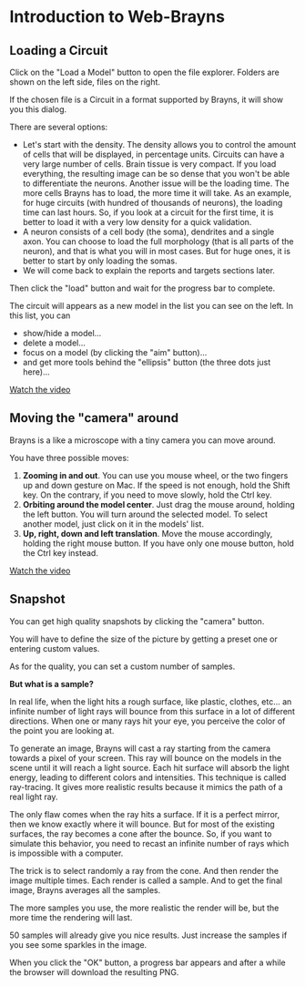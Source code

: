 # Introduction to Web-Brayns

## Loading a Circuit

Click on the "Load a Model" button to open the file explorer.
Folders are shown on the left side, files on the right.

If the chosen file is a Circuit in a format supported by Brayns, it will show you this dialog.

There are several options:

* Let's start with the density.
    The density allows you to control the amount of cells that will be displayed, in percentage units.
    Circuits can have a very large number of cells.
    Brain tissue is very compact. If you load everything, the resulting image can be so dense that you won't be able to differentiate the neurons.
    Another issue will be the loading time. The more cells Brayns has to load, the more time it will take.
    As an example, for huge circuits (with hundred of thousands of neurons), the loading time can last hours.
    So, if you look at a circuit for the first time, it is better to load it with a very low density for a quick validation.
* A neuron consists of a cell body (the soma), dendrites and a single axon.
    You can choose to load the full morphology (that is all parts of the neuron), and that is what you will in most cases.
    But for huge ones, it is better to start by only loading the somas.
* We will come back to explain the reports and targets sections later.

Then click the "load" button and wait for the progress bar to complete.

The circuit will appears as a new model in the list you can see on the left.
In this list, you can

* show/hide a model...
* delete a model...
* focus on a model (by clicking the "aim" button)...
* and get more tools behind the "ellipsis" button (the three dots just here)...

[Watch the video](https://drive.google.com/file/d/1pV9LShAvb6O5vr1HKLh6UqsytcwoiuUm/view?usp=sharing)

## Moving the "camera" around

Brayns is a like a microscope with a tiny camera you can move around.

You have three possible moves:

1. __Zooming in and out__.
    You can use you mouse wheel, or the two fingers up and down gesture on Mac.
    If the speed is not enough, hold the Shift key.
    On the contrary, if you need to move slowly, hold the Ctrl key.
2. __Orbiting around the model center__.
    Just drag the mouse around, holding the left button.
    You will turn around the selected model.
    To select another model, just click on it in the models' list.
3. __Up, right, down and left translation__.
    Move the mouse accordingly, holding the right mouse button.
    If you have only one mouse button, hold the Ctrl key instead.

[Watch the video](https://drive.google.com/file/d/1NRFL9uk91nZp4y9Z_yo3ukqxIiyn-4PW/view?usp=sharing)

## Snapshot

You can get high quality snapshots by clicking the "camera" button.

You will have to define the size of the picture by getting a preset one or entering custom values.

As for the quality, you can set a custom number of samples.

__But what is a sample?__

In real life, when the light hits a rough surface, like plastic, clothes, etc...
an infinite number of light rays will bounce from this surface in a lot of different directions.
When one or many rays hit your eye, you perceive the color of the point you are looking at.

To generate an image, Brayns will cast a ray starting from the camera towards a pixel of your screen.
This ray will bounce on the models in the scene until it will reach a light source.
Each hit surface will absorb the light energy, leading to different colors and intensities.
This technique is called ray-tracing. It gives more realistic results because it mimics the path of a real light ray.

The only flaw comes when the ray hits a surface. If it is a perfect mirror, then we know exactly where it will bounce.
But for most of the existing surfaces, the ray becomes a cone after the bounce.
So, if you want to simulate this behavior, you need to recast an infinite number of rays which is impossible with a computer.

The trick is to select randomly a ray from the cone. And then render the image multiple times.
Each render is called a sample. And to get the final image, Brayns averages all the samples.

The more samples you use, the more realistic the render will be, but the more time the rendering will last.

50 samples will already give you nice results. Just increase the samples if you see some sparkles in the image.

When you click the "OK" button, a progress bar appears and after a while the browser will download the resulting PNG.
